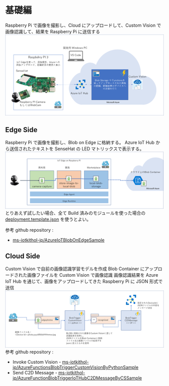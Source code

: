 # 基礎編 
Raspberry Pi で画像を撮影し、Cloud にアップロードして、Custom Vision で画像認識して、結果を Raspberry Pi に送信する 
![overall](/docs/images/basic/IoTKitHoLV5OV.png)
## Edge Side 
Raspberry Pi で画像を撮影し、Blob on Edge に格納する。 
Azure IoT Hub から送信されたテキストを SenseHat の LED マトリックスで表示する。 
![Edge Overall](/docs/images/basic/DeviceSideOV.png)  
とりあえず試したい場合、全て Build 済みのモジュールを使った場合の[deployment.template.json](./edge/deployment.published-image.template.json) を使うとよい。

参考 github repository : 
- [ms-iotkithol-jp/AzureIoTBlobOnEdgeSample](https://github.com/ms-iotkithol-jp/AzureIoTBlobOnEdgeSample)
## Cloud Side 
Custom Vision で自前の画像認識学習モデルを作成
Blob Container にアップロードされた画像ファイルを Custom Vision で画像認識
画像認識結果を Azure IoT Hub を通じて、画像をアップロードしてきた Raspberry Pi に JSON 形式で送信 
![Cloud Overall](/docs/images/basic/CloudSideOV.png)
参考 github repository :  
- Invoke Custom Vision - [ms-iotkithol-jp/AzureFunctionsBlobTriggerCustomVisionByPythonSample](https://github.com/ms-iotkithol-jp/AzureFunctionsBlobTriggerCustomVisionByPythonSample)  
- Send C2D Message - [ms-iotkithol-jp/AzureFunctionBlobTriggerIoTHubC2DMessageByCSSample](https://github.com/ms-iotkithol-jp/AzureFunctionBlobTriggerIoTHubC2DMessageByCSSample)